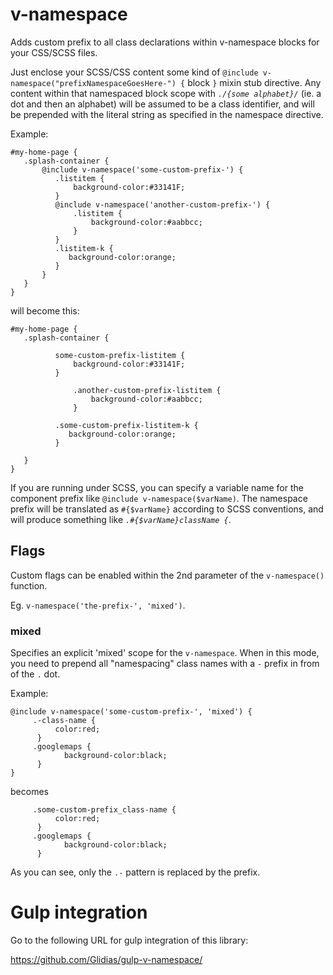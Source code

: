 # v-namespace
Adds custom prefix to all class declarations within v-namespace blocks for your CSS/SCSS files.


Just enclose your SCSS/CSS content some kind of `@include v-namespace("prefixNamespaceGoesHere-") {` block `}` mixin stub directive. Any content within that namespaced block  scope with _`./{some alphabet}/`_  (ie. a dot and then an alphabet) will be assumed to be a class identifier, and will be prepended with the literal string as specified in the namespace directive.

Example:

    #my-home-page {
       .splash-container {
           @include v-namespace('some-custom-prefix-') {
              .listitem {
                  background-color:#33141F;
              }
              @include v-namespace('another-custom-prefix-') {
                  .listitem {
                      background-color:#aabbcc;
                  }
              }
              .listitem-k {
                 background-color:orange;
              }
           }
       }
    }
    
will become this:

    #my-home-page {
       .splash-container {
         
              some-custom-prefix-listitem {
                  background-color:#33141F;
              }
             
                  .another-custom-prefix-listitem {
                      background-color:#aabbcc;
                  }
              
              .some-custom-prefix-listitem-k {
                 background-color:orange;
              }
           
       }
    }
  
If you are running under SCSS, you can specify a variable name for the component prefix like `@include v-namespace($varName)`. The namespace prefix will be translated as `#{$varName}` according to SCSS conventions, and will produce something like _`.#{$varName}className {`_.

## Flags

Custom flags can be enabled within the 2nd parameter of the `v-namespace()` function. 

Eg. `v-namespace('the-prefix-', 'mixed')`.

### mixed

Specifies an explicit 'mixed' scope for  the `v-namespace`. When in this mode, you need to prepend all "namespacing" class names with a `-` prefix in from of the `.` dot.

Example:

    @include v-namespace('some-custom-prefix-', 'mixed') {
         .-class-name {
              color:red;
          } 
         .googlemaps {
                background-color:black;
          }
    }
  
  becomes
  

         .some-custom-prefix_class-name {
              color:red;
          } 
         .googlemaps {
                background-color:black;
          }
   
 As you can see, only the `.-` pattern is replaced by the prefix.
 
 # Gulp integration
 
 Go to the following URL for gulp integration of this library:
 
 https://github.com/Glidias/gulp-v-namespace/
